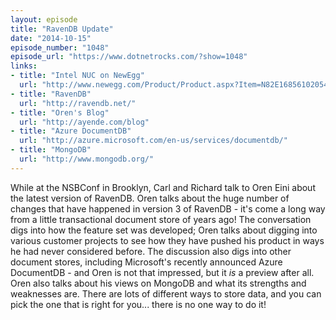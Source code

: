 ```yaml
---
layout: episode
title: "RavenDB Update"
date: "2014-10-15"
episode_number: "1048"
episode_url: "https://www.dotnetrocks.com/?show=1048"
links:
- title: "Intel NUC on NewEgg"
  url: "http://www.newegg.com/Product/Product.aspx?Item=N82E16856102054&amp;cm_re=NUC-_-56-102-054-_-Product&amp;nm_mc=AFC-C8Junction&amp;cm_mmc=AFC-C8Junction-_-na-_-na-_-na&amp;cm_sp=&amp;AID=10446076&amp;PID=6154686&amp;SID=1vo486m2osydu"
- title: "RavenDB"
  url: "http://ravendb.net/"
- title: "Oren's Blog"
  url: "http://ayende.com/blog"
- title: "Azure DocumentDB"
  url: "http://azure.microsoft.com/en-us/services/documentdb/"
- title: "MongoDB"
  url: "http://www.mongodb.org/"
---
```


While at the NSBConf in Brooklyn, Carl and Richard talk to Oren Eini about the latest version of RavenDB. Oren talks about the huge number of changes that have happened in version 3 of RavenDB - it's come a long way from a little transactional document store of years ago! The conversation digs into how the feature set was developed; Oren talks about digging into various customer projects to see how they have pushed his product in ways he had never considered before. The discussion also digs into other document stores, including Microsoft's recently announced Azure DocumentDB - and Oren is not that impressed, but it *is* a preview after all. Oren also talks about his views on MongoDB and what its strengths and weaknesses are. There are lots of different ways to store data, and you can pick the one that is right for you... there is no one way to do it!
